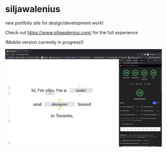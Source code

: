 # siljawalenius
new portfolio site for design/development work! 

Check out https://www.siljawalenius.com/ for the full experience 

(Mobile version currently in progress!) 


![lighthouse scores](/lighthousescore.png)
